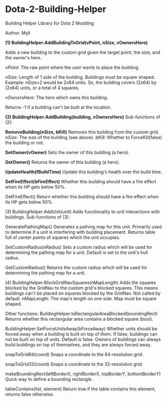 Dota-2-Building-Helper
======================

Building Helper Library for Dota 2 Modding

Author: Myll

**(1) BuildingHelper:AddBuildingToGrid(vPoint, nSize, vOwnersHero)**

Adds a new building to the custom grid given the target point, the size, and the owner's hero.

*vPoint*: The raw point where the user wants to place the building.

*nSize:* Length of 1 side of the building. Buildings must be square shaped. Example: nSize=2 would be 2x64 units. So, the building covers (2x64) by (2x64) units, or a total of 4 squares.

*vOwnersHero:* The hero which owns this building.

Returns -1 if a building can't be built at the location.

**(2) BuildingHelper:AddBuilding(building, vOwnersHero)**
Sub-functions of (2):

**RemoveBuilding(nSize, bKill)**
Removes this building from the custom grid.
*nSize:* The size of the building (see above).
*bKill:* Whether to ForceKill(false) the building or not.

**SetOwner(vOwner)**
Sets the owner of this building (a hero).

**GetOwner()**
Returns the owner of this building (a hero).

**UpdateHealth(fBuildTime)**
Update this building's health over the build time.

**SetFireEffect(bFireEffect)**
Whether this building should have a fire effect when its HP gets below 50%.

GetFireEffect()
Return whether this building should have a fire effect when its HP gets below 50%.

(3) BuildingHelper:AddUnit(unit)
Adds functionality to unit interactions with buildings.
Sub-functions of (3):

GeneratePathingMap()
Generates a pathing map for this unit. Primarily used to determine if a unit is interfering with building placement. Returns table full of center points of squares which the unit occupies.

SetCustomRadius(nRadius)
Sets a custom radius which will be used for determining the pathing map for a unit. Default is set to the unit's hull radius.

GetCustomRadius()
Returns the custom radius which will be used for determining the pathing map for a unit.

(4) BuildingHelper:BlockGridNavSquares(nMapLength)
Adds the squares blocked by the GridNav to the custom grid's blocked squares. This means buildings can't be placed on squares blocked by the GridNav. Not called by default.
nMapLength: The map's length on one side. Map must be square shaped.

Other functions:
BuildingHelper:IsRectangularAreaBlocked(boundingRect)
Returns whether this rectangular area contains a blocked square (bool).

BuildingHelper:SetForceUnitsAway(bForceAway)
Whether units should be forced away when a building is built on top of them. If false, buildings can not be built on top of units. Default is false.
Owners of buildings can always build buildings on top of themselves, and they are always forced away.

snapToGrid64(coord)
Snaps a coordinate to the 64-resolution grid.

snapToGrid32(coord)
Snaps a coordinate to the 32-resolution grid.

makeBoundingRect(leftBorderX, rightBorderX, topBorderY, bottomBorderY)
Quick way to define a bounding rectangle.

tableContains(list, element)
Return true if the table contains this element, returns false otherwise.
